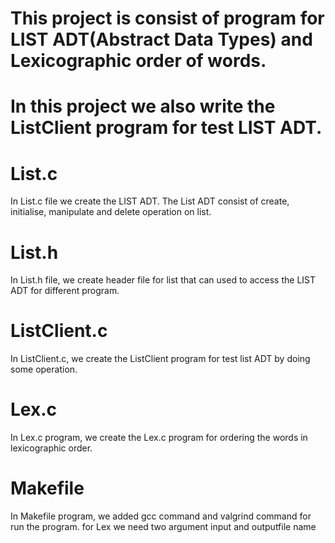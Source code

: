 # This project is consist of program for LIST ADT(Abstract Data Types) and  Lexicographic order of words.
# In this project we also write the ListClient program for test LIST ADT.

# List.c
In List.c file we create the LIST ADT. The List ADT consist of create, initialise, manipulate and delete operation on list. 

# List.h
In List.h file, we create header file for list that can used to access the LIST ADT for different program.   

# ListClient.c
In ListClient.c, we create the ListClient program for test list ADT by doing some operation.

# Lex.c 
In Lex.c program, we create the Lex.c program for ordering the words in lexicographic order.

# Makefile
In Makefile program, we added gcc command and valgrind command for run the program.
for Lex we need two argument input and outputfile name